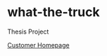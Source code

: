 # what-the-truck
Thesis Project 



[Customer Homepage](https://kellygerds.github.io/what-the-truck/CUSTOMER/index.html)


